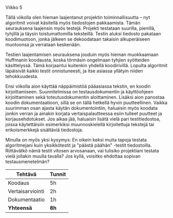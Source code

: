 Viikko 5

Tällä viikolla olen hieman laajentanut projektin toiminnallisuutta – nyt algoritmit voivat käsitellä myös tiedostojen 
pakkaamista. Tämän seurauksena laajensin myös testejä. Projekti testataan suurilla, pienillä, tyhjillä ja täysin 
toistumattomilla teksteillä. Testin aluksi tiedosto pakataan koodimuotoon, jonka jälkeen se dekoodataan takaisin 
alkuperäiseen muotoonsa ja verrataan keskenään.

Testien laajentamisen seurauksena jouduin myös hieman muokkaamaan Huffmanin koodausta, koska törmäsin ongelmaan tyhjien 
syötteiden käsittelyssä. Tämä korjaantui kuitenkin yhdellä koodirivillä. Lopulta algoritmit läpäisivät kaikki testit 
onnistuneesti, ja itse asiassa yllätyin niiden tehokkuudesta.

Ensi viikolla aion käyttää näppäimistöä pääasiassa tekstin, en koodin kirjoittamiseen. Suunnitelmissa on 
testausdokumentin ja käyttöohjeen kirjoittaminen sekä toteutusdokumentin aloittaminen. Lisäksi aion panostaa koodin 
dokumentaatioon, sillä se on tällä hetkellä hyvin puutteellinen. Vaikka suurimman osan ajasta käytän dokumentointiin, 
haluaisin myös koodata jonkin verran ja ainakin korjata vertaispalautteessa esiin tulleet puutteet ja korjausehdotukset. 
Jos aikaa jää, haluaisin lisätä vielä pari testitiedostoa, joissa käytettäisiin esimerkiksi muunnoskielellä kirjoitettuja 
tekstejä tai erikoismerkkejä sisältäviä tiedostoja.

Minulla on myös yksi kysymys:
En oikein keksi muita tapoja testata algoritmejani kuin yksikkötestit ja "päästä päähän" -testit tiedostoilla. 
Riittävätkö nämä testit vitosen arvosanaan, vai tulisiko projektiani testata vielä jollakin muulla tavalla? Jos kyllä, 
voisitko ehdottaa sopivan testausmenetelmän?

| Tehtävä           | Tunnit |
|-------------------|--------|
| Koodaus          | 5h     |
| Vertaisarviointi | 2h     |
| Dokumentaatio    | 1h     |
| **Yhteensä**     | **8h** |
